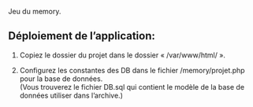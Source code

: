 Jeu du memory.  
  
## Déploiement de l’application:  
  
1. Copiez le dossier du projet dans le dossier « /var/www/html/ ».   
  
2. Configurez les constantes des DB dans le fichier /memory/projet.php pour la base de données.  
(Vous trouverez le fichier DB.sql qui contient le modèle de la base de données utiliser dans l’archive.)  
  